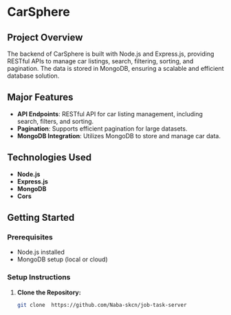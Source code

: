 # CarSphere 

## Project Overview
The backend of CarSphere is built with Node.js and Express.js, providing RESTful APIs to manage car listings, search, filtering, sorting, and pagination. The data is stored in MongoDB, ensuring a scalable and efficient database solution.

## Major Features
- **API Endpoints**: RESTful API for car listing management, including search, filters, and sorting.
- **Pagination**: Supports efficient pagination for large datasets.
- **MongoDB Integration**: Utilizes MongoDB to store and manage car data.

## Technologies Used
- **Node.js**
- **Express.js**
- **MongoDB**
- **Cors**

## Getting Started
### Prerequisites
- Node.js installed
- MongoDB setup (local or cloud)

### Setup Instructions
1. **Clone the Repository:**
   ```bash
   git clone  https://github.com/Naba-skcn/job-task-server
